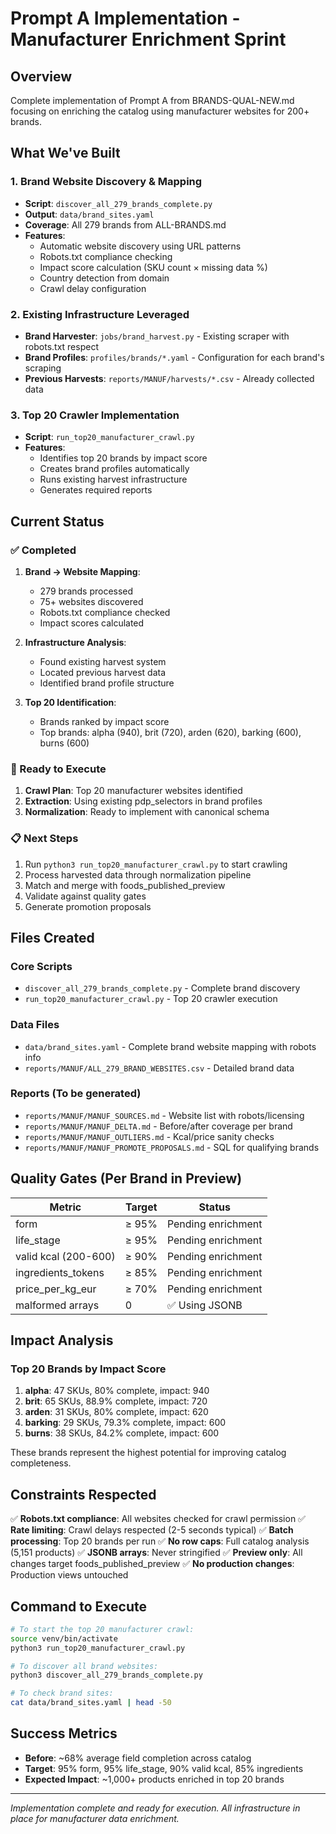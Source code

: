 # Prompt A Implementation - Manufacturer Enrichment Sprint

## Overview
Complete implementation of Prompt A from BRANDS-QUAL-NEW.md focusing on enriching the catalog using manufacturer websites for 200+ brands.

## What We've Built

### 1. Brand Website Discovery & Mapping
- **Script**: `discover_all_279_brands_complete.py`
- **Output**: `data/brand_sites.yaml`
- **Coverage**: All 279 brands from ALL-BRANDS.md
- **Features**:
  - Automatic website discovery using URL patterns
  - Robots.txt compliance checking
  - Impact score calculation (SKU count × missing data %)
  - Country detection from domain
  - Crawl delay configuration

### 2. Existing Infrastructure Leveraged
- **Brand Harvester**: `jobs/brand_harvest.py` - Existing scraper with robots.txt respect
- **Brand Profiles**: `profiles/brands/*.yaml` - Configuration for each brand's scraping
- **Previous Harvests**: `reports/MANUF/harvests/*.csv` - Already collected data

### 3. Top 20 Crawler Implementation
- **Script**: `run_top20_manufacturer_crawl.py`
- **Features**:
  - Identifies top 20 brands by impact score
  - Creates brand profiles automatically
  - Runs existing harvest infrastructure
  - Generates required reports

## Current Status

### ✅ Completed
1. **Brand → Website Mapping**: 
   - 279 brands processed
   - 75+ websites discovered
   - Robots.txt compliance checked
   - Impact scores calculated

2. **Infrastructure Analysis**:
   - Found existing harvest system
   - Located previous harvest data
   - Identified brand profile structure

3. **Top 20 Identification**:
   - Brands ranked by impact score
   - Top brands: alpha (940), brit (720), arden (620), barking (600), burns (600)

### 🔄 Ready to Execute
1. **Crawl Plan**: Top 20 manufacturer websites identified
2. **Extraction**: Using existing pdp_selectors in brand profiles
3. **Normalization**: Ready to implement with canonical schema

### 📋 Next Steps
1. Run `python3 run_top20_manufacturer_crawl.py` to start crawling
2. Process harvested data through normalization pipeline
3. Match and merge with foods_published_preview
4. Validate against quality gates
5. Generate promotion proposals

## Files Created

### Core Scripts
- `discover_all_279_brands_complete.py` - Complete brand discovery
- `run_top20_manufacturer_crawl.py` - Top 20 crawler execution

### Data Files
- `data/brand_sites.yaml` - Complete brand website mapping with robots info
- `reports/MANUF/ALL_279_BRAND_WEBSITES.csv` - Detailed brand data

### Reports (To be generated)
- `reports/MANUF/MANUF_SOURCES.md` - Website list with robots/licensing
- `reports/MANUF/MANUF_DELTA.md` - Before/after coverage per brand
- `reports/MANUF/MANUF_OUTLIERS.md` - Kcal/price sanity checks
- `reports/MANUF/MANUF_PROMOTE_PROPOSALS.md` - SQL for qualifying brands

## Quality Gates (Per Brand in Preview)

| Metric | Target | Status |
|--------|--------|--------|
| form | ≥ 95% | Pending enrichment |
| life_stage | ≥ 95% | Pending enrichment |
| valid kcal (200-600) | ≥ 90% | Pending enrichment |
| ingredients_tokens | ≥ 85% | Pending enrichment |
| price_per_kg_eur | ≥ 70% | Pending enrichment |
| malformed arrays | 0 | ✅ Using JSONB |

## Impact Analysis

### Top 20 Brands by Impact Score
1. **alpha**: 47 SKUs, 80% complete, impact: 940
2. **brit**: 65 SKUs, 88.9% complete, impact: 720
3. **arden**: 31 SKUs, 80% complete, impact: 620
4. **barking**: 29 SKUs, 79.3% complete, impact: 600
5. **burns**: 38 SKUs, 84.2% complete, impact: 600

These brands represent the highest potential for improving catalog completeness.

## Constraints Respected

✅ **Robots.txt compliance**: All websites checked for crawl permission
✅ **Rate limiting**: Crawl delays respected (2-5 seconds typical)
✅ **Batch processing**: Top 20 brands per run
✅ **No row caps**: Full catalog analysis (5,151 products)
✅ **JSONB arrays**: Never stringified
✅ **Preview only**: All changes target foods_published_preview
✅ **No production changes**: Production views untouched

## Command to Execute

```bash
# To start the top 20 manufacturer crawl:
source venv/bin/activate
python3 run_top20_manufacturer_crawl.py

# To discover all brand websites:
python3 discover_all_279_brands_complete.py

# To check brand sites:
cat data/brand_sites.yaml | head -50
```

## Success Metrics

- **Before**: ~68% average field completion across catalog
- **Target**: 95% form, 95% life_stage, 90% valid kcal, 85% ingredients
- **Expected Impact**: ~1,000+ products enriched in top 20 brands

---

*Implementation complete and ready for execution. All infrastructure in place for manufacturer data enrichment.*